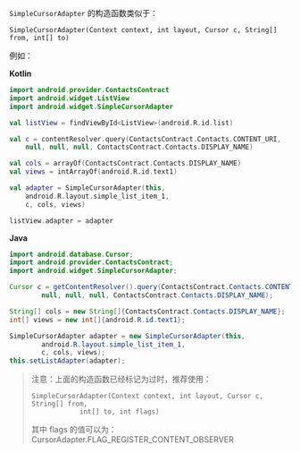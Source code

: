 `SimpleCursorAdapter` 的构造函数类似于：

```
SimpleCursorAdapter(Context context, int layout, Cursor c, String[] from, int[] to)
```

例如：

**Kotlin**

```kotlin
import android.provider.ContactsContract
import android.widget.ListView
import android.widget.SimpleCursorAdapter

val listView = findViewById<ListView>(android.R.id.list)

val c = contentResolver.query(ContactsContract.Contacts.CONTENT_URI,
    null, null, null, ContactsContract.Contacts.DISPLAY_NAME)

val cols = arrayOf(ContactsContract.Contacts.DISPLAY_NAME)
val views = intArrayOf(android.R.id.text1)

val adapter = SimpleCursorAdapter(this,
    android.R.layout.simple_list_item_1,
    c, cols, views)

listView.adapter = adapter
```

**Java**

```java
import android.database.Cursor;
import android.provider.ContactsContract;
import android.widget.SimpleCursorAdapter;

Cursor c = getContentResolver().query(ContactsContract.Contacts.CONTENT_URI,
        null, null, null, ContactsContract.Contacts.DISPLAY_NAME);

String[] cols = new String[]{ContactsContract.Contacts.DISPLAY_NAME};
int[] views = new int[]{android.R.id.text1};

SimpleCursorAdapter adapter = new SimpleCursorAdapter(this,
        android.R.layout.simple_list_item_1,
        c, cols, views);
this.setListAdapter(adapter);
```

>   注意：上面的构造函数已经标记为过时，推荐使用：
>
>   ```
>   SimpleCursorAdapter(Context context, int layout, Cursor c, String[] from,
>               int[] to, int flags)
>   ```
>
>   其中 flags 的值可以为：CursorAdapter.FLAG_REGISTER_CONTENT_OBSERVER
